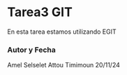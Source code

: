 # Tarea3 GIT #
En esta tarea estamos utilizando EGIT

### Autor y Fecha ###
Amel Selselet Attou Timimoun
20/11/24

